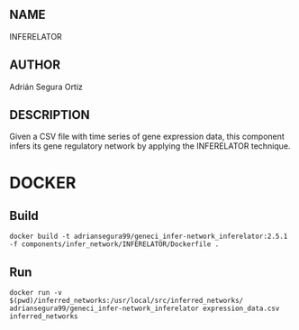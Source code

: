 ## NAME

INFERELATOR

## AUTHOR

Adrián Segura Ortiz

## DESCRIPTION

Given a CSV file with time series of gene expression data, this component infers its gene regulatory network by applying the INFERELATOR technique.

# DOCKER

## Build

```
docker build -t adriansegura99/geneci_infer-network_inferelator:2.5.1 -f components/infer_network/INFERELATOR/Dockerfile .
```

## Run

```
docker run -v $(pwd)/inferred_networks:/usr/local/src/inferred_networks/ adriansegura99/geneci_infer-network_inferelator expression_data.csv inferred_networks
```
